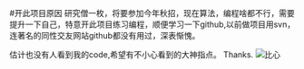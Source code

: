 #开此项目原因
研究僧一枚，将要参加今年秋招，现在算法，编程啥都不行，需要提升一下自己，特意开此项目练习编程，顺便学习一下github,以前做项目用svn，连著名的同性交友网站github都没有用过，深表惭愧。

估计也没有人看到我的code,希望有不小心看到的大神指点。
Thanks.
![比心](https://i.loli.net/2019/04/09/5cac3d905db04.gif)